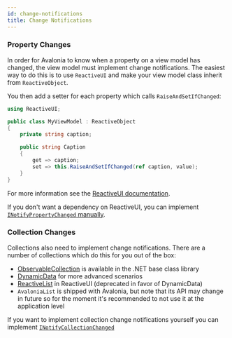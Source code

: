 ```yaml
---
id: change-notifications
title: Change Notifications
---
```


### Property Changes <a id="property-changes"></a>

In order for Avalonia to know when a property on a view model has changed, the view model must implement change notifications. The easiest way to do this is to use `ReactiveUI` and make your view model class inherit from `ReactiveObject`.

You then add a setter for each property which calls `RaiseAndSetIfChanged`:

```csharp
using ReactiveUI;

public class MyViewModel : ReactiveObject
{
    private string caption;

    public string Caption
    {
        get => caption;
        set => this.RaiseAndSetIfChanged(ref caption, value);
    }
}
```

For more information see the [ReactiveUI documentation](https://reactiveui.net/docs/handbook/view-models/).

If you don't want a dependency on ReactiveUI, you can implement [`INotifyPropertyChanged` manually](https://docs.microsoft.com/en-us/dotnet/api/system.componentmodel.inotifypropertychanged).

### Collection Changes <a id="collection-changes"></a>

Collections also need to implement change notifications. There are a number of collections which do this for you out of the box:

* [ObservableCollection](https://docs.microsoft.com/en-us/dotnet/api/system.collections.objectmodel.observablecollection-1) is available in the .NET base class library
* [DynamicData](https://github.com/reactiveui/DynamicData) for more advanced scenarios
* [ReactiveList](https://reactiveui.net/docs/handbook/obsolete/collections/reactive-list) in ReactiveUI \(deprecated in favor of DynamicData\)
* `AvaloniaList` is shipped with Avalonia, but note that its API may change in future so for the moment it's recommended to not use it at the application level

If you want to implement collection change notifications yourself you can implement [`INotifyCollectionChanged`](https://docs.microsoft.com/en-us/dotnet/api/system.collections.specialized.inotifycollectionchanged)
